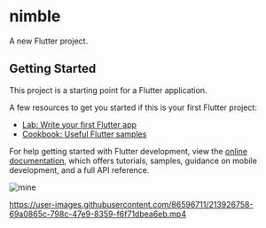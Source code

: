 # nimble

A new Flutter project.

## Getting Started

This project is a starting point for a Flutter application.

A few resources to get you started if this is your first Flutter project:

- [Lab: Write your first Flutter app](https://docs.flutter.dev/get-started/codelab)
- [Cookbook: Useful Flutter samples](https://docs.flutter.dev/cookbook)

For help getting started with Flutter development, view the
[online documentation](https://docs.flutter.dev/), which offers tutorials,
samples, guidance on mobile development, and a full API reference.

![mine](https://user-images.githubusercontent.com/86596711/213926756-0227377a-e3ec-4292-a123-f7140c6af3d9.jpg)



https://user-images.githubusercontent.com/86596711/213926758-69a0865c-798c-47e9-8359-f6f71dbea6eb.mp4

